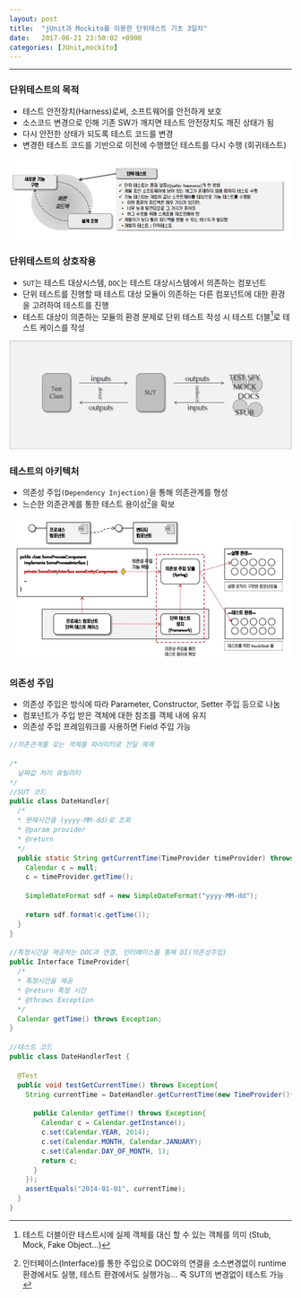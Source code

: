 ```yaml
---
layout: post
title:  "jUnit과 Mockito를 이용한 단위테스트 기초 3일차"
date:   2017-06-21 23:50:02 +0900
categories: [JUnit,mockito]
---
```


---

### 단위테스트의 목적

* 테스트 안전장치(Harness)로써, 소프트웨어를 안전하게 보호
* 소스코드 변경으로 인해 기존 SW가 깨지면 테스트 안전장치도 깨진 상태가 됨
* 다시 안전한 상태가 되도록 테스트 코드를 변경
* 변경한 테스트 코드를 기반으로 이전에 수행했던 테스트를 다시 수행 (회귀테스트)

![단위테스트목적](/static/img/posts/2017/20170621_junit00.JPG)

### 단위테스트의 상호작용

* ``SUT``는 테스트 대상시스템, ``DOC``는 테스트 대상시스템에서 의존하는 컴포넌트
* 단위 테스트를 진행할 때 테스트 대상 모듈이 의존하는 다른 컴포넌트에 대한 환경을 고려하여 테스트를 진행
* 테스트 대상이 의존하는 모듈의 환경 문제로 단위 테스트 작성 시 테스트 더블[^1]로 테스트 케이스를 작성

[^1]: 테스트 더블이란 테스트시에 실제 객체를 대신 할 수 있는 객체를 의미 (Stub, Mock, Fake Object...)

![상호작용](/static/img/posts/2017/20170621_junit01.JPG)

### 테스트의 아키텍처

* 의존성 주입``(Dependency Injection)``을 통해 의존관계를 형성
* 느슨한 의존관계를 통한 테스트 용이성[^2]을 확보

[^2]: 인터페이스(Interface)를 통한 주입으로 DOC와의 연결을 소스변경없이 runtime환경에서도 실행, 테스트 환경에서도 실행가능... 즉 SUT의 변경없이 테스트 가능

![아키텍처](/static/img/posts/2017/20170621_junit02.JPG)

### 의존성 주입

* 의존성 주입은 방식에 따라 Parameter, Constructor, Setter 주입 등으로 나눔
* 컴포넌트가 주입 받은 객체에 대한 참조를 객체 내에 유지
* 의존성 주입 프레임워크를 사용하면 Field 주입 가능

```java
//의존관계를 갖는 객체를 파라미터로 전달 예제

/*
  날짜값 처리 유틸리티
*/
//SUT 코드
public class DateHandler{
  /*
  * 현재시간을 (yyyy-MM-dd)로 조회
  * @param provider
  * @return
  */
  public static String getCurrentTime(TimeProvider timeProvider) throws Exception {
    Calendar c = null;
    c = timeProvider.getTime();

    SimpleDateFormat sdf = new SimpleDateFormat("yyyy-MM-dd");

    return sdf.format(c.getTime());
  }
}

//특정시간을 제공하는 DOC과 연결, 인터페이스를 통해 DI(의존성주입)
public Interface TimeProvider{
  /*
  * 특정시간을 제공
  * @return 특정 시간
  * @throws Exception
  */
  Calendar getTime() throws Exception;
}

//테스트 코드
public class DateHandlerTest {

  @Test
  public void testGetCurrentTime() throws Exception{
    String currentTime = DateHandler.getCurrentTime(new TimeProvider(){

      public Calendar getTime() throws Exception{
        Calendar c = Calendar.getInstance();
        c.set(Calendar.YEAR, 2014);
        c.set(Calendar.MONTH, Calendar.JANUARY);
        c.set(Calendar.DAY_OF_MONTH, 1);
        return c;
      }
    });
    assertEquals("2014-01-01", currentTime);
  }
}
```
